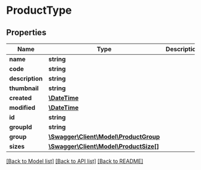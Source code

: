 # ProductType

## Properties
Name | Type | Description | Notes
------------ | ------------- | ------------- | -------------
**name** | **string** |  | 
**code** | **string** |  | 
**description** | **string** |  | [optional] 
**thumbnail** | **string** |  | [optional] 
**created** | [**\DateTime**](\DateTime.md) |  | [optional] 
**modified** | [**\DateTime**](\DateTime.md) |  | [optional] 
**id** | **string** |  | [optional] 
**groupId** | **string** |  | [optional] 
**group** | [**\Swagger\Client\Model\ProductGroup**](ProductGroup.md) |  | [optional] 
**sizes** | [**\Swagger\Client\Model\ProductSize[]**](ProductSize.md) |  | [optional] 

[[Back to Model list]](../README.md#documentation-for-models) [[Back to API list]](../README.md#documentation-for-api-endpoints) [[Back to README]](../README.md)


